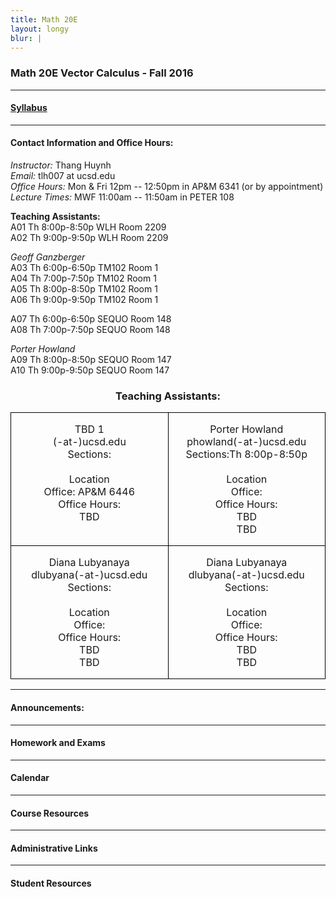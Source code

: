 ```yaml
---
title: Math 20E
layout: longy
blur: |
---
```

### Math 20E Vector Calculus - Fall 2016  

---

#### [Syllabus][math20eSyl]

[math20eSyl]:http://thanghuynh.org/teaching/math20e_syllabus.pdf

---  

#### Contact Information and Office Hours:  

*Instructor:* Thang Huynh  
*Email:* tlh007 at ucsd.edu  
*Office Hours:* Mon & Fri 12pm -- 12:50pm in AP&M 6341 (or by appointment)  
*Lecture Times:* MWF 11:00am -- 11:50am in PETER 108

**Teaching Assistants:**   
A01	Th	8:00p-8:50p	WLH	Room 2209  
A02	Th	9:00p-9:50p	WLH	Room 2209  

*Geoff Ganzberger*  
A03	Th	6:00p-6:50p	TM102	Room 1  
A04	Th	7:00p-7:50p	TM102	Room 1  
A05	Th	8:00p-8:50p	TM102	Room 1  
A06	Th	9:00p-9:50p	TM102	Room 1  

A07	Th	6:00p-6:50p	SEQUO	Room 148  
A08	Th	7:00p-7:50p	SEQUO	Room 148  

*Porter Howland*  
A09	Th	8:00p-8:50p	SEQUO	Room 147  
A10	Th	9:00p-9:50p	SEQUO	Room 147  

<center>
<h3>
Teaching Assistants:
</h3>

<table border="1" cellspacing="0" cellpadding="0" style="border-collapse:collapse;
 border:none;mso-border-alt:solid windowtext .5pt;mso-padding-alt:0in 5.4pt 0in 5.4pt">
 <tbody>
 <tr>
  <td width="197" valign="top" style="width:2.5in;border:solid windowtext .5pt;
  padding:0in 5.4pt 0in 5.4pt">
  <p class="MsoNormal" align="center" style="text-align:center">TBD 1<br>(-at-)ucsd.edu<br> Sections:  <br><br>Location	 <br>Office: AP&amp;M 6446  <br>Office Hours:<br> TBD </p>
  </td>
    <td width="197" valign="top" style="width:2.5in;border:solid windowtext .5pt;
  padding:0in 5.4pt 0in 5.4pt">
  <p class="MsoNormal" align="center" style="text-align:center">Porter Howland<br>phowland(-at-)ucsd.edu<br> Sections:Th	8:00p-8:50p  <br> <br>Location  <br>Office: <br>Office Hours: <br>  TBD <br> TBD</p>
  </td>

 </tr>

<tr>
  <td width="197" valign="top" style="width:2.5in;border:solid windowtext .5pt;
  padding:0in 5.4pt 0in 5.4pt">
  <p class="MsoNormal" align="center" style="text-align:center">Diana  Lubyanaya<br>dlubyana(-at-)ucsd.edu<br> Sections: <br> <br>Location  <br>Office: <br>Office Hours: <br>  TBD <br> TBD</p>
  </td>
  <td width="197" valign="top" style="width:2.5in;border:solid windowtext .5pt;
  padding:0in 5.4pt 0in 5.4pt">
  <p class="MsoNormal" align="center" style="text-align:center">Diana  Lubyanaya<br>dlubyana(-at-)ucsd.edu<br> Sections: <br> <br>Location  <br>Office: <br>Office Hours: <br>  TBD <br> TBD</p>
  </td>
</tr>

</tbody>
</table>

</center>



--- 

#### Announcements:


---

#### Homework and Exams

---

#### Calendar

---  

#### Course Resources

---  

#### Administrative Links

---

#### Student Resources











